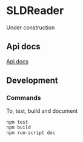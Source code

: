 # SLDReader

Under construction

## Api docs

[Api docs](doc/index.md)


## Development


### Commands

To, test, build and document

```
npm test
npm build
npm run-script doc
```
